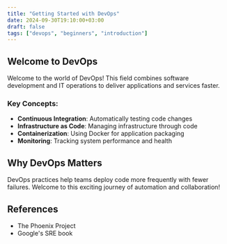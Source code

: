 ```yaml
---
title: "Getting Started with DevOps"
date: 2024-09-30T19:10:00+03:00
draft: false
tags: ["devops", "beginners", "introduction"]
---
```


## Welcome to DevOps

Welcome to the world of DevOps! This field combines software development and IT operations to deliver applications and services faster.

### Key Concepts:
- **Continuous Integration**: Automatically testing code changes
- **Infrastructure as Code**: Managing infrastructure through code
- **Containerization**: Using Docker for application packaging
- **Monitoring**: Tracking system performance and health

## Why DevOps Matters

DevOps practices help teams deploy code more frequently with fewer failures. Welcome to this exciting journey of automation and collaboration!

## References
- The Phoenix Project
- Google's SRE book
